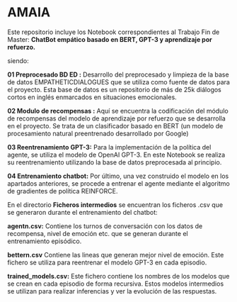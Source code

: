 # AMAIA

Este repositorio incluye los Notebook correspondientes al Trabajo Fin de Master: **ChatBot empático basado en BERT, GPT-3 y aprendizaje por refuerzo.**

siendo:

**01 Preprocesado BD ED :** Desarrollo del preprocesado y limpieza de la base de datos EMPATHETICDIALOGUES que se utiliza como fuente de datos para el proyecto. Esta base de datos es un repositorio de más de 25k diálogos cortos en inglés enmarcados en situaciones emocionales.

**02 Modulo de recompensas :** Aquí se encuentra la codificación del módulo de recompensas del modelo de aprendizaje por refuerzo que se desarrolla en el proyecto. Se trata de un clasificador basado en BERT (un modelo de procesamiento natural preentrenado desarrollado por Google)

**03 Reentrenamiento GPT-3:** Para la implementación de la política del agente, se utiliza el modelo de OpenAI GPT-3. En este Notebook se realiza su reentrenamiento utilizando la base de datos preprocesada al principio.

**04 Entrenamiento chatbot:** Por último, una vez construido el modelo en los apartados anteriores, se procede a entrenar el agente mediante el algoritmo de gradientes de política REINFORCE.

En el directorio **Ficheros intermedios** se encuentran los ficheros .csv que se generaron durante el entrenamiento del chatbot: 

**agentn.csv:** Contiene los turnos de conversación con los datos de recompensa, nivel de emoción etc. que se generan durante el entrenamiento episódico.

**bettern.csv** Contiene las lineas que generan mejor nivel de emoción. Este fichero se utiliza para reentrenar el modelo GPT-3 en cada episodio.

**trained_models.csv:** Este fichero contiene los nombres de los modelos que se crean en cada episodio de forma recursiva. Estos modelos intermedios se utilizan para realizar inferencias y ver la evolución de las respuestas.


